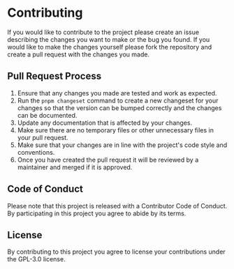 # Contributing

If you would like to contribute to the project please create an issue describing the changes you want to make or the bug you found. If you would like to make the changes yourself please fork the repository and create a pull request with the changes you made.

## Pull Request Process

1. Ensure that any changes you made are tested and work as expected.
2. Run the `pnpm changeset` command to create a new changeset for your changes so that the version can be bumped correctly and the changes can be documented.
3. Update any documentation that is affected by your changes.
4. Make sure there are no temporary files or other unnecessary files in your pull request.
5. Make sure that your changes are in line with the project's code style and conventions.
6. Once you have created the pull request it will be reviewed by a maintainer and merged if it is approved.

## Code of Conduct

Please note that this project is released with a Contributor Code of Conduct. By participating in this project you agree to abide by its terms.

## License

By contributing to this project you agree to license your contributions under the GPL-3.0 license.
